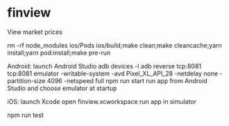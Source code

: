 # finview
View market prices

rm -rf node_modules ios/Pods ios/build;make clean;make cleancache;yarn install;yarn pod:install;make pre-run

Android:
launch Android Studio
adb devices -l
adb reverse tcp:8081 tcp:8081
emulator -writable-system -avd Pixel_XL_API_28 -netdelay none -partition-size 4096 -netspeed full
npm run start
run app from Android Studio and choose emulator at startup

iOS:
launch Xcode
open finview.xcworkspace
run app in simulator

npm run test
